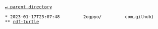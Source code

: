 <pre>
  <a href="../">&#x21b5; parent directory</a>
  
  * 2023-01-17T23:07:48&#x0009;&#x0009;2ogpyo/&#x0009;&#x0009;com,github)&#x0009;&#x0009;w3c
  ** <a href="rdf-turtle">rdf-turtle</a>
</pre>
